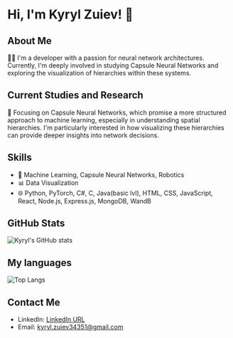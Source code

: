 # Hi, I'm Kyryl Zuiev! 👋

## About Me
👨‍💻 I'm a developer with a passion for neural network architectures. Currently, I'm deeply involved in studying Capsule Neural Networks and exploring the visualization of hierarchies within these systems.

## Current Studies and Research
🧠 Focusing on Capsule Neural Networks, which promise a more structured approach to machine learning, especially in understanding spatial hierarchies. I'm particularly interested in how visualizing these hierarchies can provide deeper insights into network decisions.

## Skills
- 🤖 Machine Learning, Capsule Neural Networks, Robotics
- 📊 Data Visualization
- 🌐 Python, PyTorch, C#, C, Java(basic lvl), HTML, CSS, JavaScript, React, Node.js, Express.js, MongoDB, WandB

## GitHub Stats
![Kyryl's GitHub stats](https://github-readme-stats.vercel.app/api?username=LordWhiskas&show_icons=true&theme=radical)

## My languages
![Top Langs](https://github-readme-stats.vercel.app/api/top-langs/?username=LordWhiskas&hide_progress=true&theme=radical)


## Contact Me
- LinkedIn: [LinkedIn URL](https://www.linkedin.com/in/kyryl-zuiev-3b477026a/)
- Email: kyryl.zuiev34351@gmail.com
